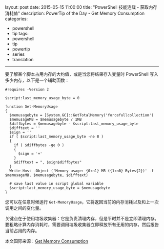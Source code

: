 ﻿layout: post
date: 2015-05-15 11:00:00
title: "PowerShell 技能连载 - 获取内存消耗值"
description: PowerTip of the Day - Get Memory Consumption
categories:
- powershell
- tip
tags:
- powershell
- tip
- powertip
- series
- translation
---
要了解某个脚本占用内存的大约值，或是当您将结果存入变量时 PowerShell 写入多少内存，以下是一个辅助函数：

    #requires -Version 2
    
    $script:last_memory_usage_byte = 0
    
    function Get-MemoryUsage
    {
      $memusagebyte = [System.GC]::GetTotalMemory('forcefullcollection')
      $memusageMB = $memusagebyte / 1MB
      $diffbytes = $memusagebyte - $script:last_memory_usage_byte
      $difftext = ''
      $sign = ''
      if ( $script:last_memory_usage_byte -ne 0 )
      {
        if ( $diffbytes -ge 0 )
        {
          $sign = '+'
        }
        $difftext = ", $sign$diffbytes"
      }
      Write-Host -Object ('Memory usage: {0:n1} MB ({1:n0} Bytes{2})' -f  $memusageMB, $memusagebyte, $difftext)
    
      # save last value in script global variable
      $script:last_memory_usage_byte = $memusagebyte
    }

您可以在任意时候运行 `Get-MemoryUsage`，它将返回当前的内存消耗以及和上一次调用之间的变化量。

关键点在于使用垃圾收集器：它是负责清理内存，但是平时并不是立即清理内存。要粗略计算内存消耗时，需要调用垃圾收集器立即释放所有无用的内存，然后报告当前占用的内存。

<!--more-->
本文国际来源：[Get Memory Consumption](http://powershell.com/cs/blogs/tips/archive/2015/05/15/get-memory-consumption.aspx)
